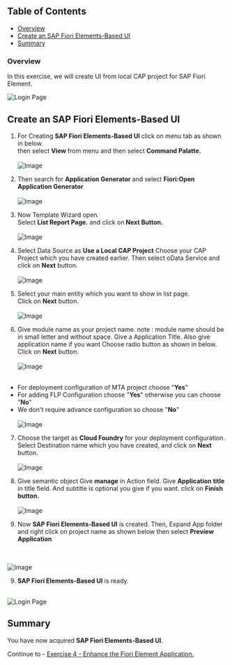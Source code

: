 ## Table of Contents
 - [Overview](#section1)
 - [Create an SAP Fiori Elements-Based UI](#section2)
 - [Summary](#summary)


### Overview <a name="section1"></a>

In this exercise, we will create UI from local CAP project for SAP Fiori Element.

 ![Login Page](/exercises/1_Setup%20BAS%20and%20Create%20SPACE/images/FinalOverview.png)

## Create an SAP Fiori Elements-Based UI <a name="section2"></a>

1. For Creating <b>SAP Fiori Elements-Based UI </b> click on menu tab as shown in below.<br>
then select <b>View </b> from menu and then select <b>Command Palatte. </b><br><br>![Image](./images/01.png)

2. Then search for <b> Application Generator </b>and select <b> Fiori:Open Application Generator </b><br>
<br>![Image](./images/02.png)

3. Now Template Wizard open.<br>
Select <b>List Report Page.</b> and click on<b> Next Button.</b>  <br><br>![Image](./images/03.png)

4. Select Data Source as <b>Use a Local CAP Project</b>
Choose your CAP Project which you have created earlier.
Then select oData Service and click on <b>Next</b> button.<br>
<br>![Image](./images/04.png)

5. Select your main entity which you want to show in list page.<br>
Click on <b>Next</b> button.
<br><br>![Image](./images/05.png)

6. Give module name as your project name.
note : module name should be in small letter and without space.
Give a Application Title. Also give application name if you want
Choose radio button as shown in below.
Click on <b>Next</b> button.
<br><br>![Image](./images/06.png)<br><br>

- For deployment configuration of MTA project choose "<b>Yes</b>"
- For adding FLP Configuration choose "<b>Yes</b>" otherwise you can choose "<b>No</b>"
- We don't require advance configuration so choose "<b>No</b>"
<br><br>![Image](./images/07.png)

7. Choose the target as <b>Cloud Foundry</b> for your deployment configuration.<br>
Select Destination name which you have created, and click on <b>Next</b> button.
<br><br>![Image](./images/08.png)

8. Give semantic object Give <b>manage</b> in Action field. Give <b> Application title</b> in title field. And subtitle is optional you give if you want.
click on <b>Finish button.</b>
<br><br>![Image](./images/09.png)

8. Now <b>SAP Fiori Elements-Based UI</b> is created.
Then, Expand App folder and right click on project name as shown below then select <b> Preview Application </b>

<br><br>![Image](./images/13.png)
<br>

 9. <b>SAP Fiori Elements-Based UI</b> is ready. 
<br><br>

 ![Login Page](/exercises/1_Setup%20BAS%20and%20Create%20SPACE/images/FinalOverview.png)


## Summary<a name="summary"></a>

You have now acquired <b>SAP Fiori Elements-Based UI</b>.

Continue to - [Exercise 4 - Enhance the Fiori Element Application.](../4_Enhance%20the%20Fiori%20Element%20Application%20with%20annotation/Readme.md)

